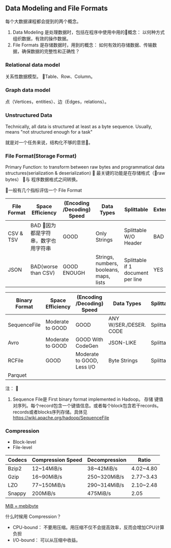 
## Data Modeling and File Formats

每个大数据课程都会提到的两个概念。

1. Data Modeling 是处理数据时，包括在程序中使用中用的概念： 以何种方式组织数据，有效的操作数据。
2. File Formats 是存储数据时，用到的概念： 如何有效的存储数据、传输数据，确保数据的完整性和正确性？

### Relational data model

关系性数据模型。 Table、Row、Column。

### Graph data model

点（Vertices，entities）、边（Edges，relations）。

### Unstructured Data

Technically, all data is structured at least as a byte sequence. Usually, means "not structured enough for a task"

就是对一个任务来说，结构化不够的意思。

### File Format(Storage Format)

Primary Function: to transform between raw bytes and programmatical data structures(serialization & deserialization)

最关键的功能是在存储格式（raw bytes） 与 程序数据格式之间转换。

一般有几个指标评估一个 File Format

|File Format| Space Efficiency | (Encoding /Decoding) Speed | Data Types | Splittable| Extensibility
|--|--|--|--|--|--|
| CSV & TSV| BAD 因为都是字符串，数字也用字符串| GOOD| Only Strings| Splittable W/O Header| BAD
| JSON | BAD(worse than CSV) | GOOD ENOUGH| Strings, numbers, booleans, maps, lists| Splittable if 1 document per line | YES


|Binary Format| Space Efficiency | (Encoding /Decoding) Speed | Data Types | Splittable| Extensibility
|--|--|--|--|--|--|
| SequenceFile| Moderate to GOOD | GOOD | ANY W/SER./DESER. CODE| Splittable | NO
| Avro| Moderate to GOOD| GOOD With CodeGen | JSON-LIKE | Splittable | YES
| RCFile|GOOD| Moderate to GOOD, Less I/O | Byte Strings | Splittable | NO
| Parquet|

注： 
1. Sequence File是  First binary format implemented in Hadoop。 存储 键值对序列。每个record包含一个键值信息。或者每个block包含若干records。records或者blocks序列存储。具体见 <https://wiki.apache.org/hadoop/SequenceFile>


### Compression

- Block-level
- File-level


|Codecs | Compression Speed| Decompression| Ratio|
|--|--|--|--|
|Bzip2   | 12~14MiB/s  |38~42MiB/s   | 4.02~4.80  |
|Gzip| 16~90MiB/s| 250~320MiB/s| 2.77~3.43|
|LZO| 77~150MiB/s | 290~314MiB/s| 2.10~2.48
|Snappy| 200MiB/s| 475MiB/s| 2.05|

[MiB = mebibyte](https://en.wikipedia.org/wiki/Mebibyte)

什么时候用 Compression？

- CPU-bound： 不要用压缩。用压缩不仅不会提高效率，反而会增加CPU计算负担
- I/O-bound： 可以从压缩中收益。
